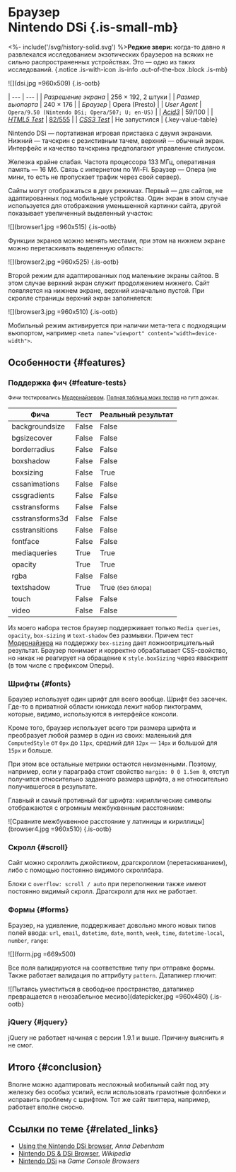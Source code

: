 # <div class="small">Браузер</div>Nintendo DSi {.is-small-mb}

<%- include('/svg/history-solid.svg') %>**Редкие звери:** когда-то давно я развлекался исследованием экзотических браузеров на всяких не сильно распространенных устройствах. Это — одно из таких исследований.
{.notice .is-with-icon .is-info .out-of-the-box .block .is-mb}

![](dsi.jpg =960x509)
{.is-ootb}

| ---                                    | --- |
| *Разрешение экрана*                    | 256 &times; 192, 2 штуки |
| *Размер вьюпорта*                      | 240 &times; 176 |
| *Браузер*                              | Opera (Presto) |
| *User Agent*                           | `Opera/9.50 (Nintendo DSi; Opera/507; U; en-US)` |
| *[Acid3](http://acid3.acidtests.org/)* | 59/100 |
| *[HTML5 Test](http://html5test.com/)*  | [82/555](http://html5test.com/s/0329d12018b68bd6.html) |
| *[CSS3 Test](http://css3test.com/)*    | Не запустился |
{.key-value-table}

Nintendo DSi — портативная игровая приставка с двумя экранами. Нижний — тачскрин с резистивным тачем, верхний — обычный экран. Интерфейс и качество тачскрина предполагают управление стилусом.

Железка крайне слабая. Частота процессора 133 МГц, оперативная память — 16 Мб. Связь с интернетом по Wi-Fi. Браузер — Опера (не мини, то есть не пропускает трафик через свой сервер).

Сайты могут отображаться в двух режимах. Первый — для сайтов, не адаптированных под мобильные устройства. Один экран в этом случае используется для отображения уменьшенной картинки сайта, другой показывает увеличенный выделенный участок:

![](browser1.jpg =960x515)
{.is-ootb}

Функции экранов можно менять местами, при этом на нижнем экране можно перетаскивать выделенную область:

![](browser2.jpg =960x525)
{.is-ootb}

Второй режим для адаптированных под маленькие экраны сайтов. В этом случае верхний экран служит продолжением нижнего. Сайт появляется на нижнем экране, верхний изначально пустой. При скролле страницы верхний экран заполняется:

![](browser3.jpg =960x510)
{.is-ootb}

Мобильный режим активируется при наличии мета-тега с подходящим вьюпортом, например `<meta name="viewport" content="width=device-width">`.

## Особенности {#features}

### Поддержка фич {#feature-tests}

<small>Фичи тестировались [Модернайзером](//modernizr.com). [Полная таблица моих тестов](https://docs.google.com/spreadsheet/ccc?key=0AjA1cIs8C8MGdFdyQ0lMQnhMbHJEeVZpMW9XejhzU2c&usp=sharing#gid=0) на гугл доксах.</small>

<table>
	<thead>
		<tr>
			<th>Фича</th>
			<th markdown="1">Тест</th>
			<th>Реальный результат</th>
		</tr>
	</thead>
	<tbody>
		<tr>
			<td>backgroundsize</td>
			<td class="is-false">False</td>
			<td class="is-false">False</td>
		</tr>
		<tr>
			<td>bgsizecover</td>
			<td class="is-false">False</td>
			<td class="is-false">False</td>
		</tr>
		<tr>
			<td>borderradius</td>
			<td class="is-false">False</td>
			<td class="is-false">False</td>
		</tr>
		<tr>
			<td>boxshadow</td>
			<td class="is-false">False</td>
			<td class="is-false">False</td>
		</tr>
		<tr>
			<td>boxsizing </td>
			<td class="is-false">False</td>
			<td class="is-true">True</td>
		</tr>
		<tr>
			<td>cssanimations</td>
			<td class="is-false">False</td>
			<td class="is-false">False</td>
		</tr>
		<tr>
			<td>cssgradients</td>
			<td class="is-false">False</td>
			<td class="is-false">False</td>
		</tr>
		<tr>
			<td>csstransforms</td>
			<td class="is-false">False</td>
			<td class="is-false">False</td>
		</tr>
		<tr>
			<td>csstransforms3d</td>
			<td class="is-false">False</td>
			<td class="is-false">False</td>
		</tr>
		<tr>
			<td>csstransitions</td>
			<td class="is-false">False</td>
			<td class="is-false">False</td>
		</tr>
		<tr>
			<td>fontface</td>
			<td class="is-false">False</td>
			<td class="is-false">False</td>
		</tr>
		<tr>
			<td>mediaqueries</td>
			<td class="is-true">True</td>
			<td class="is-true">True</td>
		</tr>
		<tr>
			<td>opacity</td>
			<td class="is-true">True</td>
			<td class="is-true">True</td>
		</tr>
		<tr>
			<td>rgba</td>
			<td class="is-false">False</td>
			<td class="is-false">False</td>
		</tr>
		<tr>
			<td>textshadow</td>
			<td class="is-true">True</td>
			<td class="is-bug">True <small>(без блюра)</small></td>
		</tr>
		<tr>
			<td>touch</td>
			<td class="is-false">False</td>
			<td class="is-false">False</td>
		</tr>
		<tr>
			<td>video</td>
			<td class="is-false">False</td>
			<td class="is-false">False</td>
		</tr>
	</tbody>
</table>

Из моего набора тестов браузер поддерживает только `Media queries`, `opacity`, `box-sizing` и `text-shadow` без размывки. Причем тест [Модернайзера](//modernizr.com) на поддержку `box-sizing` дает ложноотрицательный результат. Браузер понимает и корректно обрабатывает CSS-свойство, но никак не реагирует на обращение к `style.boxSizing` через яваскрипт (в том числе с префиксом Оперы).

### Шрифты {#fonts}

Браузер использует один шрифт для всего вообще. Шрифт без засечек. Где-то в приватной области юникода лежит набор пиктограмм, которые, видимо, используются в интерфейсе консоли.

Кроме того, браузер использует всего три размера шрифта и преобразует любой размер в один из своих: маленький для `ComputedStyle` от `0px` до `11px`, средний для `12px` — `14px` и большой для `15px` и больше.

При этом все остальные метрики остаются неизменными. Поэтому, например, если у параграфа стоит свойство `margin: 0 0 1.5em 0`, отступ получится относительно заданного размера шрифта, а не относительно получившегося в результате.

Главный и самый противный баг шрифта: кириллические символы отображаются с огромным межбуквенным расстоянием:

![Сравните межбуквенное расстояние у латиницы и кириллицы](browser4.jpg =960x510)
{.is-ootb}

### Скролл {#scroll}

Сайт можно скроллить джойстиком, драгскроллом (перетаскиванием), либо с помощью постоянно видимого скроллбара.

Блоки с `overflow: scroll / auto` при переполнении также имеют постоянно видимый скролл. Драгскролл для них не работает.

### Формы {#forms}

Браузер, на удивление, поддерживает довольно много новых типов полей ввода: `url`, `email`, `datetime`, `date`, `month`, `week`, `time`, `datetime-local`, `number`, `range`:

![](form.jpg =669x500)

Все поля валидируются на соответствие типу при отправке формы. Также работает валидация по аттрибуту `pattern`. Датапикер глючит:

![Пытаясь уместиться в свободное пространство, датапикер превращается в неюзабельное месиво](datepicker.jpg =960x480)
{.is-ootb}

### jQuery {#jquery}

jQuery не работает начиная с версии 1.9.1 и выше. Причину выяснить я не смог.

## Итого {#conclusion}

Вполне можно адаптировать несложный мобильный сайт под эту железку без особых усилий, если использовать грамотные фоллбеки и исправить проблему с шрифтом. Тот же сайт твиттера, например, работает вполне сносно.

## Ссылки по теме {#related_links}

- [Using the Nintendo DSi browser](http://maban.co.uk/73), *Anna Debenham*
- [Nintendo DS & DSi Browser](http://en.wikipedia.org/wiki/Nintendo_DS_%26_DSi_Browser), *Wikipedia*
- [Nintendo DSi](http://console.maban.co.uk/device/dsi) на *Game Console Browsers*
